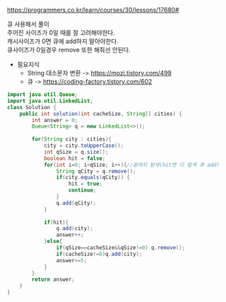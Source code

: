 https://programmers.co.kr/learn/courses/30/lessons/17680#
  
  큐 사용해서 풀이  
  주어진 사이즈가 0일 때를 잘 고려해야한다.  
  캐시사이즈가 0면 큐에 add하지 말아야한다.  
  큐사이즈가 0일경우 remove 또한 해줘선 안된다.  

- 필요지식
  - String 대소문자 변환 -> https://mozi.tistory.com/499
  - 큐 -> https://coding-factory.tistory.com/602  

```java 
import java.util.Queue;
import java.util.LinkedList;
class Solution {
    public int solution(int cacheSize, String[] cities) {
        int answer = 0;
        Queue<String> q = new LinkedList<>();
        
        for(String city : cities){
            city = city.toUpperCase();
            int qSize = q.size();
            boolean hit = false;
            for(int i=0; i<qSize; i++){//끝까지 탐색(hit면 다 탐색 후 add)
                String qCity = q.remove();
                if(city.equals(qCity)) {
                    hit = true;
                    continue;
                }
                q.add(qCity);
            }
            
            if(hit){
                q.add(city);
                answer++;
            }else{
                if(qSize==cacheSize&&qSize!=0) q.remove();
                if(cacheSize!=0)q.add(city);
                answer+=5;
            }
        }
        return answer;
    }
}
```
